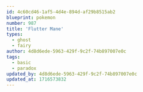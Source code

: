 ```yaml
---
id: 4c60cd46-1af5-4d4e-894d-af29b8515ab2
blueprint: pokemon
number: 987
title: 'Flutter Mane'
types:
  - ghost
  - fairy
author: 4d8d6ede-5963-429f-9c2f-74b897007e0c
tags:
  - basic
  - paradox
updated_by: 4d8d6ede-5963-429f-9c2f-74b897007e0c
updated_at: 1716573832
---
```


